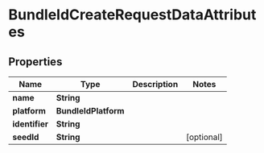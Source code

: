 

# BundleIdCreateRequestDataAttributes


## Properties

| Name | Type | Description | Notes |
|------------ | ------------- | ------------- | -------------|
|**name** | **String** |  |  |
|**platform** | **BundleIdPlatform** |  |  |
|**identifier** | **String** |  |  |
|**seedId** | **String** |  |  [optional] |



